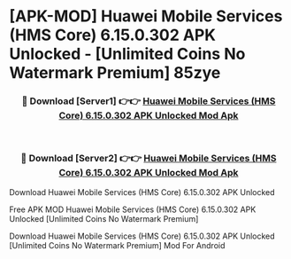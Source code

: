 # [APK-MOD] Huawei Mobile Services (HMS Core) 6.15.0.302 APK Unlocked - [Unlimited Coins No Watermark Premium] 85zye



<div align="center">
<h3>🔴 Download [Server1] 👉👉 <a href="https://momento.my/?title=Huawei_Mobile_Services_(HMS_Core)_6.15.0.302_APK_Unlocked">Huawei Mobile Services (HMS Core) 6.15.0.302 APK Unlocked Mod Apk</a></h3><br>

<h3>🔴 Download [Server2] 👉👉 <a href="https://momento.my/?title=Huawei_Mobile_Services_(HMS_Core)_6.15.0.302_APK_Unlocked">Huawei Mobile Services (HMS Core) 6.15.0.302 APK Unlocked Mod Apk</a></h3>
</div>



Download Huawei Mobile Services (HMS Core) 6.15.0.302 APK Unlocked 

Free APK MOD Huawei Mobile Services (HMS Core) 6.15.0.302 APK Unlocked [Unlimited Coins No Watermark Premium]

Download Huawei Mobile Services (HMS Core) 6.15.0.302 APK Unlocked [Unlimited Coins No Watermark Premium] Mod For Android
